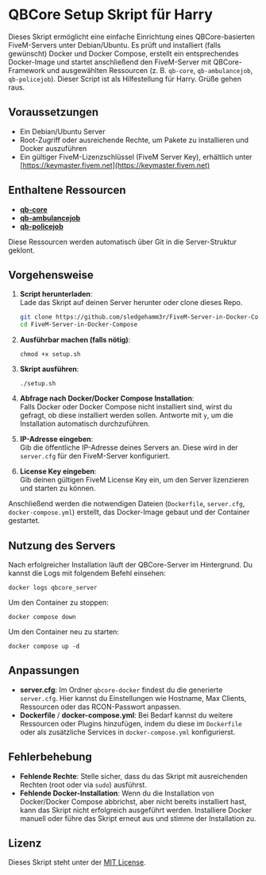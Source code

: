 # QBCore Setup Skript für Harry

Dieses Skript ermöglicht eine einfache Einrichtung eines QBCore-basierten FiveM-Servers unter Debian/Ubuntu. 
Es prüft und installiert (falls gewünscht) Docker und Docker Compose, erstellt ein entsprechendes Docker-Image und startet anschließend den FiveM-Server mit QBCore-Framework und ausgewählten Ressourcen (z. B. `qb-core`, `qb-ambulancejob`, `qb-policejob`).
Dieser Script ist als Hilfestellung für Harry. Grüße gehen raus.

## Voraussetzungen

- Ein Debian/Ubuntu Server
- Root-Zugriff oder ausreichende Rechte, um Pakete zu installieren und Docker auszuführen
- Ein gültiger FiveM-Lizenzschlüssel (FiveM Server Key), erhältlich unter [https://keymaster.fivem.net](https://keymaster.fivem.net)

## Enthaltene Ressourcen

- **[qb-core](https://github.com/qbcore-framework/qb-core)**
- **[qb-ambulancejob](https://github.com/qbcore-framework/qb-ambulancejob)**
- **[qb-policejob](https://github.com/qbcore-framework/qb-policejob)**

Diese Ressourcen werden automatisch über Git in die Server-Struktur geklont.

## Vorgehensweise

1. **Script herunterladen**:  
   Lade das Skript auf deinen Server herunter oder clone dieses Repo.
   ```bash
   git clone https://github.com/sledgehamm3r/FiveM-Server-in-Docker-Compose.git
   cd FiveM-Server-in-Docker-Compose 

2.  **Ausführbar machen (falls nötig)**:
    
  
    `chmod +x setup.sh` 
    
3.  **Skript ausführen**:
    
    `./setup.sh` 
    
4.  **Abfrage nach Docker/Docker Compose Installation**:  
    Falls Docker oder Docker Compose nicht installiert sind, wirst du gefragt, ob diese installiert werden sollen. Antworte mit `y`, um die Installation automatisch durchzuführen.
    
5.  **IP-Adresse eingeben**:  
    Gib die öffentliche IP-Adresse deines Servers an. Diese wird in der `server.cfg` für den FiveM-Server konfiguriert.
    
6.  **License Key eingeben**:  
    Gib deinen gültigen FiveM License Key ein, um den Server lizenzieren und starten zu können.
    

Anschließend werden die notwendigen Dateien (`Dockerfile`, `server.cfg`, `docker-compose.yml`) erstellt, das Docker-Image gebaut und der Container gestartet.

## Nutzung des Servers

Nach erfolgreicher Installation läuft der QBCore-Server im Hintergrund. Du kannst die Logs mit folgendem Befehl einsehen:

`docker logs qbcore_server` 

Um den Container zu stoppen:



`docker compose down` 

Um den Container neu zu starten:

`docker compose up -d` 

## Anpassungen

-   **server.cfg**: Im Ordner `qbcore-docker` findest du die generierte `server.cfg`. Hier kannst du Einstellungen wie Hostname, Max Clients, Ressourcen oder das RCON-Passwort anpassen.
-   **Dockerfile** / **docker-compose.yml**: Bei Bedarf kannst du weitere Ressourcen oder Plugins hinzufügen, indem du diese im `Dockerfile` oder als zusätzliche Services in `docker-compose.yml` konfigurierst.

## Fehlerbehebung

-   **Fehlende Rechte**: Stelle sicher, dass du das Skript mit ausreichenden Rechten (root oder via `sudo`) ausführst.
-   **Fehlende Docker-Installation**: Wenn du die Installation von Docker/Docker Compose abbrichst, aber nicht bereits installiert hast, kann das Skript nicht erfolgreich ausgeführt werden. Installiere Docker manuell oder führe das Skript erneut aus und stimme der Installation zu.

## Lizenz

Dieses Skript steht unter der [MIT License](LICENSE).

